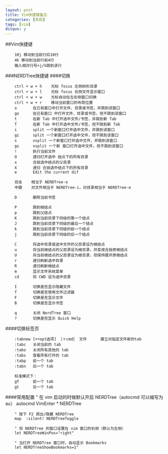 ```yaml
---
layout: post
title: Vim快捷键备忘
categories: [系统]
tags: [vim]
disqus: y
---
```


##Vim快捷键

		10j 移动到当前行后10行
		4k 移动到当前行前4行
		输入相对行号+j/k跳到该行


###NERDTree快捷键
####切换


		ctrl + w + h    光标 focus 左侧树形目录
		ctrl + w + l    光标 focus 右侧文件显示窗口
		ctrl + w + w    光标自动在左右侧窗口切换
		ctrl + w + r    移动当前窗口的布局位置
		o       在已有窗口中打开文件、目录或书签，并跳到该窗口
		go      在已有窗口 中打开文件、目录或书签，但不跳到该窗口
		t       在新 Tab 中打开选中文件/书签，并跳到新 Tab
		T       在新 Tab 中打开选中文件/书签，但不跳到新 Tab
		i       split 一个新窗口打开选中文件，并跳到该窗口
		gi      split 一个新窗口打开选中文件，但不跳到该窗口
		s       vsplit 一个新窗口打开选中文件，并跳到该窗口
		gs      vsplit 一个新 窗口打开选中文件，但不跳到该窗口
		!       执行当前文件
		O       递归打开选中 结点下的所有目录
		x       合拢选中结点的父目录
		X       递归 合拢选中结点下的所有目录
		e       Edit the current dif

		双击    相当于 NERDTree-o
		中键    对文件相当于 NERDTree-i，对目录相当于 NERDTree-e

		D       删除当前书签

		P       跳到根结点
		p       跳到父结点
		K       跳到当前目录下同级的第一个结点
		J       跳到当前目录下同级的最后一个结点
		k       跳到当前目录下同级的前一个结点
		j       跳到当前目录下同级的后一个结点

		C       将选中目录或选中文件的父目录设为根结点
		u       将当前根结点的父目录设为根目录，并变成合拢原根结点
		U       将当前根结点的父目录设为根目录，但保持展开原根结点
		r       递归刷新选中目录
		R       递归刷新根结点
		m       显示文件系统菜单
		cd      将 CWD 设为选中目录

		I       切换是否显示隐藏文件
		f       切换是否使用文件过滤器
		F       切换是否显示文件
		B       切换是否显示书签

		q       关闭 NerdTree 窗口
		?       切换是否显示 Quick Help


####切换标签页


		:tabnew [++opt选项] ［＋cmd］ 文件      建立对指定文件新的tab
		:tabc   关闭当前的 tab
		:tabo   关闭所有其他的 tab
		:tabs   查看所有打开的 tab
		:tabp   前一个 tab
		:tabn   后一个 tab

		标准模式下：
		gT      前一个 tab
		gt      后一个 tab


####常用配置
		" 在 vim 启动的时候默认开启 NERDTree（autocmd 可以缩写为 au）
		autocmd VimEnter * NERDTree

		" 按下 F2 调出/隐藏 NERDTree
		map  :silent! NERDTreeToggle

		" 将 NERDTree 的窗口设置在 vim 窗口的右侧（默认为左侧）
		let NERDTreeWinPos="right"

		" 当打开 NERDTree 窗口时，自动显示 Bookmarks
		let NERDTreeShowBookmarks=1"
